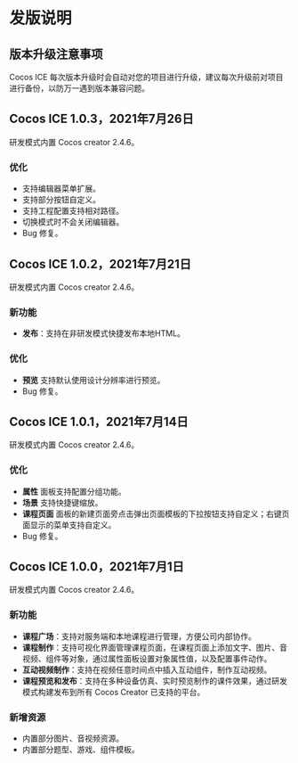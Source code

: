 # 发版说明

## 版本升级注意事项

Cocos ICE 每次版本升级时会自动对您的项目进行升级，建议每次升级前对项目进行备份，以防万一遇到版本兼容问题。


## Cocos ICE 1.0.3，2021年7月26日

研发模式内置 Cocos creator 2.4.6。

### 优化

- 支持编辑器菜单扩展。
- 支持部分按钮自定义。
- 支持工程配置支持相对路径。
- 切换模式时不会关闭编辑器。
- Bug 修复。

## Cocos ICE 1.0.2，2021年7月21日

研发模式内置 Cocos creator 2.4.6。

### 新功能

- **发布**：支持在非研发模式快捷发布本地HTML。

### 优化

- **预览** 支持默认使用设计分辨率进行预览。
- Bug 修复。

## Cocos ICE 1.0.1，2021年7月14日

研发模式内置 Cocos creator 2.4.6。

### 优化

- **属性** 面板支持配置分组功能。
- **场景** 支持快捷键缩放。
- **课程页面** 面板的新建页面旁点击弹出页面模板的下拉按钮支持自定义；右键页面显示的菜单支持自定义。
- Bug 修复。

## Cocos ICE 1.0.0，2021年7月1日

研发模式内置 Cocos creator 2.4.6。

### 新功能

- **课程广场**：支持对服务端和本地课程进行管理，方便公司内部协作。
- **课程制作**：支持可视化界面管理课程页面，在课程页面上添加文字、图片、音视频、组件等对象，通过属性面板设置对象属性值，以及配置事件动作。
- **互动视频制作**：支持在视频任意时间点中插入互动组件，制作互动视频。
- **课程预览和发布**：支持在多种设备仿真、实时预览制作的课件效果，通过研发模式构建发布到所有 Cocos Creator 已支持的平台。

### 新增资源

- 内置部分图片、音视频资源。
- 内置部分题型、游戏、组件模板。
